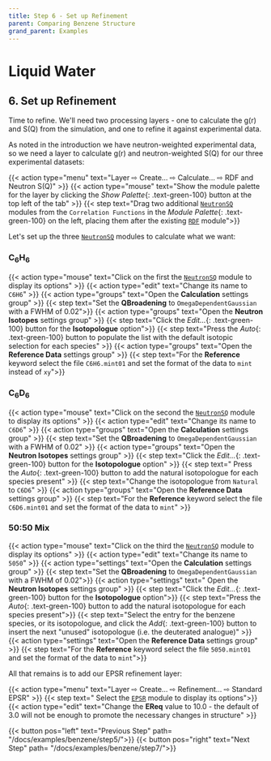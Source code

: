 ```yaml
---
title: Step 6 - Set up Refinement
parent: Comparing Benzene Structure
grand_parent: Examples
---
```

# Liquid Water

## 6. Set up Refinement

Time to refine. We'll need two processing layers - one to calculate the g(r) and S(Q) from the simulation, and one to refine it against experimental data.

As noted in the introduction we have neutron-weighted experimental data, so we need a layer to calculate g(r) and neutron-weighted S(Q) for our three experimental datasets:

{{< action type="menu" text="Layer &#8680; Create... &#8680; Calculate... &#8680; RDF and Neutron S(Q)" >}}
{{< action type="mouse" text="Show the module palette for the layer by clicking the _Show Palette_{: .text-green-100} button at the top left of the tab" >}}
{{< step text="Drag two additional [`NeutronSQ`](../../userguide/modules/neutronsq) modules from the `Correlation Functions` in the _Module Palette_{: .text-green-100} on the left, placing them after the existing [`RDF`](../../userguide/modules/rdf) module">}}

Let's set up the three [`NeutronSQ`](../../userguide/modules/neutronsq) modules to calculate what we want:

### C<sub>6</sub>H<sub>6</sub>

{{< action type="mouse" text="Click on the first the [`NeutronSQ`](../../userguide/modules/neutronsq) module to display its options" >}}
{{< action type="edit" text="Change its name to `C6H6`" >}}
{{< action type="groups" text="Open the **Calculation** settings group" >}}
{{< step text="Set the **QBroadening** to `OmegaDependentGaussian` with a FWHM of 0.02">}}
{{< action type="groups" text="Open the **Neutron Isotopes** settings group" >}}
{{< step text="Click the _Edit..._{: .text-green-100} button for the **Isotopologue** option">}}
{{< step text="Press the _Auto_{: .text-green-100} button to populate the list with the default isotopic selection for each species" >}}
{{< action type="groups" text="Open the **Reference Data** settings group" >}}
{{< step text="For the **Reference** keyword select the file `C6H6.mint01` and set the format of the data to `mint` instead of `xy`">}}


### C<sub>6</sub>D<sub>6</sub>

{{< action type="mouse" text="Click on the second the [`NeutronSQ`](../../userguide/modules/neutronsq) module to display its options" >}}
{{< action type="edit" text="Change its name to `C6D6`" >}}
{{< action type="groups" text="Open the **Calculation** settings group" >}}
{{< step text="Set the **QBroadening** to `OmegaDependentGaussian` with a FWHM of 0.02" >}}
{{< action type="groups" text="Open the **Neutron Isotopes** settings group" >}}
{{< step text="Click the _Edit..._{: .text-green-100} button for the **Isotopologue** option" >}}
{{< step text=" Press the _Auto_{: .text-green-100} button to add the natural isotopologue for each species present" >}}
{{< step text="Change the isotopologue from `Natural` to `C6D6`" >}}
{{< action type="groups" text="Open the **Reference Data** settings group" >}}
{{< step text="For the **Reference** keyword select the file `C6D6.mint01` and set the format of the data to `mint`" >}}

### 50:50 Mix

{{< action type="mouse" text="Click on the third the [`NeutronSQ`](../../userguide/modules/neutronsq) module to display its options" >}}
{{< action type="edit" text="Change its name to `5050`" >}}
{{< action type="settings" text="Open the **Calculation** settings group" >}}
{{< step text="Set the **QBroadening** to `OmegaDependentGaussian` with a FWHM of 0.02">}}
{{< action type="settings" text=" Open the **Neutron Isotopes** settings group" >}}
{{< step text="Click the _Edit..._{: .text-green-100} button for the **Isotopologue** option">}}
{{< step text="Press the _Auto_{: .text-green-100} button to add the natural isotopologue for each species present">}}
{{< step text="Select the entry for the benzene species, or its isotopologue, and click the _Add_{: .text-green-100} button to insert the next \"unused\" isotopologue (i.e. the deuterated analogue)" >}}
{{< action type="settings" text="Open the **Reference Data** settings group" >}}
{{< step text="For the **Reference** keyword select the file `5050.mint01` and set the format of the data to `mint`">}}


All that remains is to add our EPSR refinement layer:

{{< action type="menu" text="Layer &#8680; Create... &#8680; Refinement... &#8680; Standard EPSR" >}}
{{< step text=" Select the [`EPSR`](../../userguide/modules/epsr) module to display its options">}}
{{< action type="edit" text="Change the **EReq** value to 10.0 - the default of 3.0 will not be enough to promote the necessary changes in structure" >}}


{{< button pos="left" text="Previous Step" path= "/docs/examples/benzene/step5/">}}
{{< button pos="right" text="Next Step" path= "/docs/examples/benzene/step7/">}}

